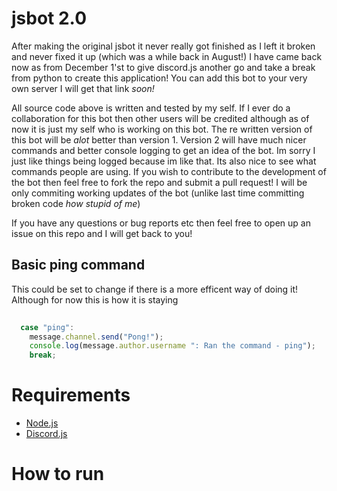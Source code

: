 # jsbot 2.0
After making the original jsbot it never really got finished as I left it broken and never fixed it up (which was a while back in August!) I have came back now as from December 1'st to give discord.js another go and take a break from python to create this application! You can add this bot to your very own server I will get that link *soon!* 

All source code above is written and tested by my self. If I ever do a collaboration for this bot then other users will be credited although as of now it is just my self who is working on this bot. The re written version of this bot will be *alot* better than version 1. Version 2 will have much nicer commands and better console logging to get an idea of the bot. Im sorry I just like things being logged because im like that. Its also nice to see what commands people are using. If you wish to contribute to the development of the bot then feel free to fork the repo and submit a pull request! I will be only commiting working updates of the bot (unlike last time committing broken code *how stupid of me*)

If you have any questions or bug reports etc then feel free to open up an issue on this repo and I will get back to you!

## Basic ping command
This could be set to change if there is a more efficent way of doing it! Although for now this is how it is staying

```javascript
  
  case "ping":
	message.channel.send("Pong!");
	console.log(message.author.username ": Ran the command - ping");
	break;

```

# Requirements

* [Node.js](https://nodejs.org/en/)
* [Discord.js](https://discord.js.org/en/)



# How to run

